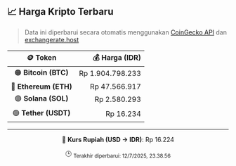 

<!-- HARGA_KRIPTO -->
## 📈 Harga Kripto Terbaru

> Data ini diperbarui secara otomatis menggunakan [CoinGecko API](https://www.coingecko.com/) dan [exchangerate.host](https://exchangerate.host/)

<div align="center">

| 🪙 Token | 💰 Harga (IDR) |
|:------:|---------------:|
| 🟠 **Bitcoin (BTC)**   | Rp 1.904.798.233 |
| 🔵 **Ethereum (ETH)**  | Rp 47.566.917 |
| 🟣 **Solana (SOL)**    | Rp 2.580.293 |
| 🟢 **Tether (USDT)**   | Rp 16.234 |

---

💱 **Kurs Rupiah (USD → IDR)**: Rp 16.224

🕒 <sub>Terakhir diperbarui: 12/7/2025, 23.38.56</sub>

</div>
<!-- /HARGA_KRIPTO -->